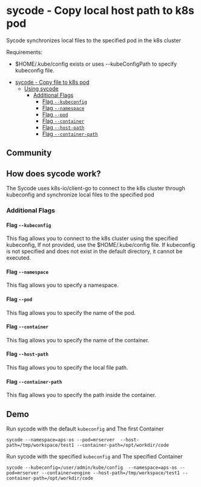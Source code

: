 # sycode - Copy local host path to k8s pod

Sycode synchronizes local files to the specified pod in the k8s cluster

Requirements:

- $HOME/.kube/config exists or uses --kubeConfigPath to specify kubeconfig file.

<!-- START doctoc generated TOC please keep comment here to allow auto update -->
<!-- DON'T EDIT THIS SECTION, INSTEAD RE-RUN doctoc TO UPDATE -->

- [sycode - Copy file to k8s pod](#kaniko---build-images-in-kubernetes)
    - [Using sycode](#using-sycode)
        - [Additional Flags](#additional-flags)
            - [Flag `--kubeconfig`](#flag---kubeConfig)
            - [Flag `--namespace`](#flag---namespace)
            - [Flag `--pod`](#flag---pod)
            - [Flag `--container`](#flag---container)
            - [Flag `--host-path`](#flag---hostPath)
            - [Flag `--container-path`](#flag---containerPath)

<!-- END doctoc generated TOC please keep comment here to allow auto update -->

## Community

## How does sycode work?

The Sycode uses k8s-io/client-go to connect to the k8s cluster through kubeconfig and synchronize local files to the
specified pod

### Additional Flags

#### Flag `--kubeconfig`

This flag allows you to connect to the k8s cluster using the specified kubeconfig, If not provided, use the
$HOME/.kube/config file. If kubeconfig is not specified and does not exist in the default directory, it cannot be
executed.

#### Flag `--namespace`

This flag allows you to specify a namespace.

#### Flag `--pod`

This flag allows you to specify the name of the pod.

#### Flag `--container`

This flag allows you to specify the name of the container.

#### Flag `--host-path`

This flag allows you to specify the local file path.

#### Flag `--container-path`

This flag allows you to specify the path inside the container.

## Demo

Run sycode with the default `kubeconfig` and The first Container

```shell
sycode --namespace=aps-os --pod=mrserver  --host-path=/tmp/workspace/test1 --container-path=/opt/workdir/code
```

Run sycode with the specified  `kubeconfig` and The specified Container

```shell
sycode --kubeconfig=/user/admin/kube/config  --namespace=aps-os --pod=mrserver --container=engine --host-path=/tmp/workspace/test1 --container-path=/opt/workdir/code
```


